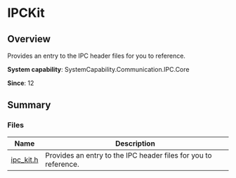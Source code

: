 # IPCKit


## Overview

Provides an entry to the IPC header files for you to reference.

**System capability**: SystemCapability.Communication.IPC.Core

**Since**: 12


## Summary


### Files

| Name| Description| 
| -------- | -------- |
| [ipc_kit.h](ipc__kit_8h.md) | Provides an entry to the IPC header files for you to reference. | 
